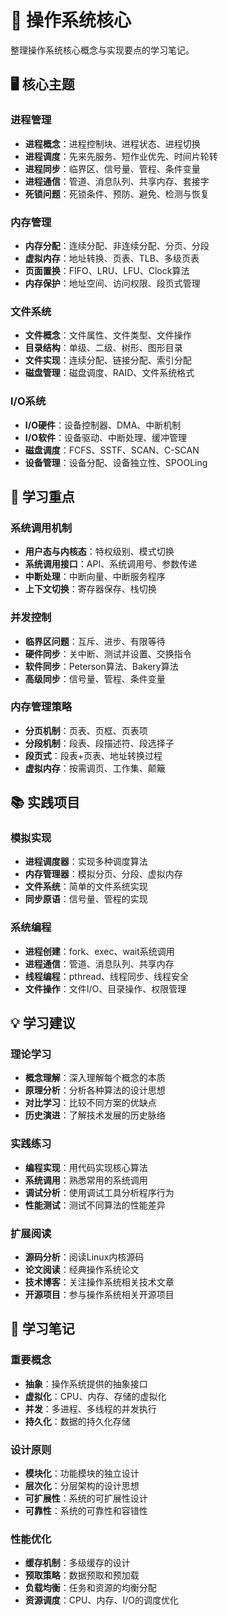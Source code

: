 # 🍪 操作系统核心

整理操作系统核心概念与实现要点的学习笔记。

## 🖥️ 核心主题

### 进程管理
- **进程概念**：进程控制块、进程状态、进程切换
- **进程调度**：先来先服务、短作业优先、时间片轮转
- **进程同步**：临界区、信号量、管程、条件变量
- **进程通信**：管道、消息队列、共享内存、套接字
- **死锁问题**：死锁条件、预防、避免、检测与恢复

### 内存管理
- **内存分配**：连续分配、非连续分配、分页、分段
- **虚拟内存**：地址转换、页表、TLB、多级页表
- **页面置换**：FIFO、LRU、LFU、Clock算法
- **内存保护**：地址空间、访问权限、段页式管理

### 文件系统
- **文件概念**：文件属性、文件类型、文件操作
- **目录结构**：单级、二级、树形、图形目录
- **文件实现**：连续分配、链接分配、索引分配
- **磁盘管理**：磁盘调度、RAID、文件系统格式

### I/O系统
- **I/O硬件**：设备控制器、DMA、中断机制
- **I/O软件**：设备驱动、中断处理、缓冲管理
- **磁盘调度**：FCFS、SSTF、SCAN、C-SCAN
- **设备管理**：设备分配、设备独立性、SPOOLing

## 🎯 学习重点

### 系统调用机制
- **用户态与内核态**：特权级别、模式切换
- **系统调用接口**：API、系统调用号、参数传递
- **中断处理**：中断向量、中断服务程序
- **上下文切换**：寄存器保存、栈切换

### 并发控制
- **临界区问题**：互斥、进步、有限等待
- **硬件同步**：关中断、测试并设置、交换指令
- **软件同步**：Peterson算法、Bakery算法
- **高级同步**：信号量、管程、条件变量

### 内存管理策略
- **分页机制**：页表、页框、页表项
- **分段机制**：段表、段描述符、段选择子
- **段页式**：段表+页表、地址转换过程
- **虚拟内存**：按需调页、工作集、颠簸

## 📚 实践项目

### 模拟实现
- **进程调度器**：实现多种调度算法
- **内存管理器**：模拟分页、分段、虚拟内存
- **文件系统**：简单的文件系统实现
- **同步原语**：信号量、管程的实现

### 系统编程
- **进程创建**：fork、exec、wait系统调用
- **进程通信**：管道、消息队列、共享内存
- **线程编程**：pthread、线程同步、线程安全
- **文件操作**：文件I/O、目录操作、权限管理

## 💡 学习建议

### 理论学习
- **概念理解**：深入理解每个概念的本质
- **原理分析**：分析各种算法的设计思想
- **对比学习**：比较不同方案的优缺点
- **历史演进**：了解技术发展的历史脉络

### 实践练习
- **编程实现**：用代码实现核心算法
- **系统调用**：熟悉常用的系统调用
- **调试分析**：使用调试工具分析程序行为
- **性能测试**：测试不同算法的性能差异

### 扩展阅读
- **源码分析**：阅读Linux内核源码
- **论文阅读**：经典操作系统论文
- **技术博客**：关注操作系统相关技术文章
- **开源项目**：参与操作系统相关开源项目

## 📝 学习笔记

### 重要概念
- **抽象**：操作系统提供的抽象接口
- **虚拟化**：CPU、内存、存储的虚拟化
- **并发**：多进程、多线程的并发执行
- **持久化**：数据的持久化存储

### 设计原则
- **模块化**：功能模块的独立设计
- **层次化**：分层架构的设计思想
- **可扩展性**：系统的可扩展性设计
- **可靠性**：系统的可靠性和容错性

### 性能优化
- **缓存机制**：多级缓存的设计
- **预取策略**：数据预取和预加载
- **负载均衡**：任务和资源的均衡分配
- **资源调度**：CPU、内存、I/O的调度优化
